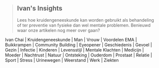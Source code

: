 ><h2>Ivan's Insights</h2>
>
>Lees hoe kruidengeneeskunde kan worden gebruikt als behandeling of ter preventie van fysieke dan wel mentale problemen. Benieuwd waar onze artikelen nog meer over gaan?

Ivan Chai | Kruidengeneeskunde | Man | Vrouw | Voordelen EMA | Buikkrampen | Community Building | Eyeopener | Geschiedenis | Gevoel | Gezin | Infectie | Kinderen | Levensstijl | Mentale Klachten | Medicijn | Moeder | Nachtrust | Natuur | Ontsteking | Ouderdom | Prostaat | Relatie | Sport | Stress | Urinewegen | Weerstand | Werk | Ziekten

<!--- TODO this list should be generated automatically -->
<!-- TODO question from SV: possible with link to categorie or page with article or some other special development trick (animation etc.) I do not know about? -->

